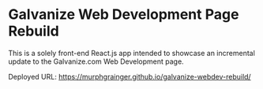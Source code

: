 # Galvanize Web Development Page Rebuild
This is a solely front-end React.js app intended to showcase an incremental update to the Galvanize.com Web Development page.

Deployed URL: https://murphgrainger.github.io/galvanize-webdev-rebuild/
